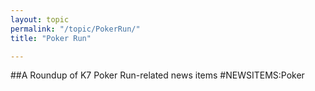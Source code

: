 ```yaml
---
layout: topic
permalink: "/topic/PokerRun/"
title: "Poker Run"

---
```


##A Roundup of K7 Poker Run-related news items
#NEWSITEMS:Poker

